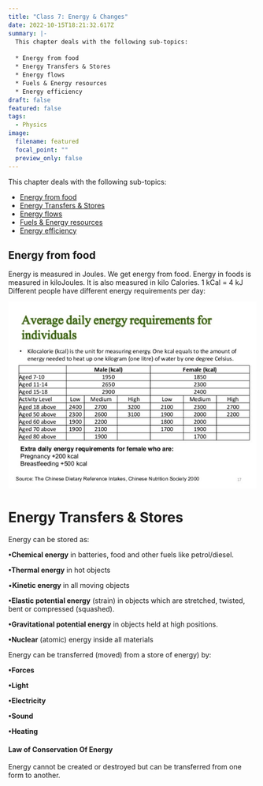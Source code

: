 ```yaml
---
title: "Class 7: Energy & Changes"
date: 2022-10-15T18:21:32.617Z
summary: |-
  T﻿his chapter deals with the following sub-topics:

  * E﻿nergy from food
  * E﻿nergy Transfers & Stores
  * E﻿nergy flows 
  * F﻿uels & Energy resources
  * E﻿nergy efficiency
draft: false
featured: false
tags:
  - Physics
image:
  filename: featured
  focal_point: ""
  preview_only: false
---
```

T﻿his chapter deals with the following sub-topics:

* [E﻿nergy from food](#Energyfromfood)
* [E﻿nergy Transfers & Stores](#EnergyTransfers&Stores)
* [E﻿nergy flows](#Energyflows)
* [F﻿uels & Energy resources](#Fuels&Energyresources)
* [E﻿nergy efficiency](#Energyefficiency)

## <a id="Energyfromfood"></a>Energy from food

Energy is measured in Joules. 
W﻿e get energy from food.
Energy in foods is measured in kiloJoules. It is also measured in kilo Calories. 
1 kCal = 4 kJ
Different people have different energy requirements per day:

![](energy-requirements-for-people.jpg)

# <a id="EnergyTransfers&Stores"></a> Energy Transfers & Stores

Energy can be stored as:

**•Chemical energy** in batteries, food and other fuels like petrol/diesel.

**•Thermal energy** in hot objects

•**Kinetic energy** in all moving objects

**•Elastic potential energy** (strain) in objects which are stretched, twisted, bent or compressed (squashed).

**•Gravitational potential energy** in objects held at high positions.

**•Nuclear** (atomic) energy inside all materials

Energy can be transferred (moved) from a store of energy) by:

**•Forces**

**•Light**

**•Electricity**

**•Sound**

**•Heating**

#### Law of Conservation Of Energy

Energy cannot be created or destroyed but can be transferred from one form to another.